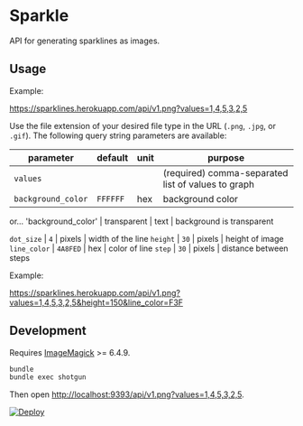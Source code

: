 # Sparkle

API for generating sparklines as images.

## Usage

Example:

https://sparklines.herokuapp.com/api/v1.png?values=1,4,5,3,2,5

Use the file extension of your desired file type in the URL (`.png`, `.jpg`, or `.gif`). The following query string parameters are available:

parameter | default | unit | purpose
--- | --- | --- | ---
`values` | | | (required) comma-separated list of values to graph
`background_color` | `FFFFFF` | hex | background color 
or...
'background_color' | transparent | text | background is transparent

`dot_size` | `4` | pixels | width of the line
`height` | `30` | pixels | height of image
`line_color` | `4A8FED` | hex | color of line
`step` | `30` | pixels | distance between steps

Example:

https://sparklines.herokuapp.com/api/v1.png?values=1,4,5,3,2,5&height=150&line_color=F3F

## Development

Requires [ImageMagick](http://www.imagemagick.org/) >= 6.4.9.

```bash
bundle
bundle exec shotgun
```

Then open [http://localhost:9393/api/v1.png?values=1,4,5,3,2,5](http://localhost:9393/api/v1.png?values=1,4,5,3,2,5).

[![Deploy](https://www.herokucdn.com/deploy/button.svg)](https://heroku.com/deploy)
